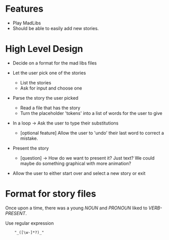 # Features

- Play MadLibs
- Should be able to easily add new stories.

# High Level Design

- Decide on a format for the mad libs files
- Let the user pick one of the stories
    - List the stories
    - Ask for input and choose one
- Parse the story the user picked
    - Read a file that has the story
    - Turn the placeholder 'tokens' into a list of words for the user to give
- In a loop -> Ask the user to type their substitutions
    - [optional feature] Allow the user to 'undo' their last word to correct a mistake.
- Present the story
    - [question] -> How do we want to present it? Just text? We could maybe do something graphical with more animation?

- Allow the user to either start over and select a new story or exit

# Format for story files

Once upon a time, there was a young _NOUN_ and _PRONOUN_ liked to _VERB-PRESENT_.

Use regular expression

        "_([\w-]*?)_"